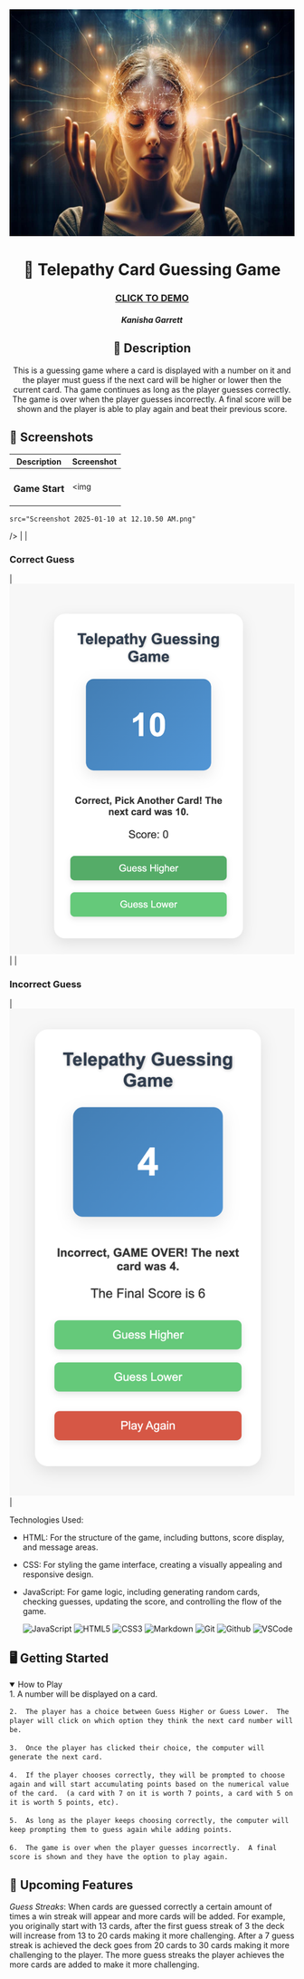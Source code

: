 <div id="header" align="center">

  <img src="./rtms-telepathy-neurosicnce.jpg" width="800" height="400">

</div>

   <div id="description" align="center">

  # :crystal_ball: Telepathy Card Guessing Game

  ### [CLICK TO DEMO](http://127.0.0.1:5500/index.html)

  ##### Kanisha Garrett 


  ## :memo: Description
  This is a guessing game where a card is displayed with a number on it and the player must  guess if the next card will be higher or lower then the current card. Tha game continues as long as the player guesses correctly. The game is over when the player guesses incorrectly.  A final score will be shown and the player is able to play again and beat their previous score. 
</div>

   ## :camera_flash: Screenshots 

  |   Description | Screenshot | 
  |:-------------:| -----------|
  | <h3>Game Start</h3> | <img
    src="Screenshot 2025-01-10 at 12.10.50 AM.png"
  /> |
  | <h3>Correct Guess</h3> | <img
    src="Screenshot 2025-01-10 at 12.12.36 AM.png"
  /> |
  | <h3>Incorrect Guess</h3> | <img
    src="Screenshot 2025-01-10 at 12.13.44 AM.png"
  /> |

Technologies Used:

* HTML: For the structure of the game, including buttons, score display, and message areas.
* CSS: For styling the game interface, creating a visually appealing and responsive design.
* JavaScript: For game logic, including generating random cards, checking guesses, updating the score, and controlling the flow of the game.

 
  ![JavaScript](https://img.shields.io/badge/-JavaScript-05122A?style=flat&logo=javascript)
  ![HTML5](https://img.shields.io/badge/-HTML5-05122A?style=flat&logo=html5)
  ![CSS3](https://img.shields.io/badge/-CSS-05122A?style=flat&logo=css3)
  ![Markdown](https://img.shields.io/badge/-Markdown-05122A?style=flat&logo=markdown)
  ![Git](https://img.shields.io/badge/-Git-05122A?style=flat&logo=git)
  ![Github](https://img.shields.io/badge/-GitHub-05122A?style=flat&logo=github)
  ![VSCode](https://img.shields.io/badge/-VS_Code-05122A?style=flat&logo=visualstudio)
 
 ## :desktop_computer: Getting Started

<details open>
  <summary> How to Play </summary>
    1.  A number will be displayed on a card.
    
    2.  The player has a choice between Guess Higher or Guess Lower.  The player will click on which option they think the next card number will be.
    
    3.  Once the player has clicked their choice, the computer will generate the next card.
    
    4.  If the player chooses correctly, they will be prompted to choose again and will start accumulating points based on the numerical value of the card.  (a card with 7 on it is worth 7 points, a card with 5 on it is worth 5 points, etc).
    
    5.  As long as the player keeps choosing correctly, the computer will keep prompting them to guess again while adding points.
    
    6.  The game is over when the player guesses incorrectly.  A final score is shown and they have the option to play again.
</details>

## :satellite: Upcoming Features

_Guess Streaks_: When cards are guessed correctly a certain amount of times a win streak will appear and more cards will be added.  For example, you originally start with 13 cards, after the first guess streak of 3 the deck will increase from 13 to 20 cards making it more challenging.  After a 7 guess streak is achieved the deck goes from 20 cards to 30 cards making it more challenging to the player. The more guess streaks the player achieves the more cards are added to make it more challenging. 

